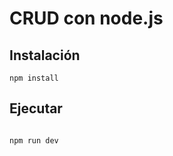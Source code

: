 # CRUD con node.js

## Instalación
``` shell
npm install

```
## Ejecutar
```shell

npm run dev

```